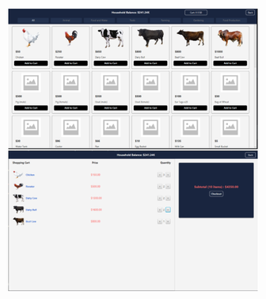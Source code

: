 ![Ranch Shop](src/main/resources/com/lordscave/ranchshopsimulator/itemimages/animal/shop.png)
![Checkout Cart](src/main/resources/com/lordscave/ranchshopsimulator/itemimages/animal/cart.png)
